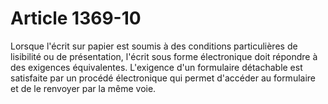 # Article 1369-10

Lorsque l'écrit sur papier est soumis à des conditions particulières de lisibilité ou de présentation, l'écrit sous forme électronique doit répondre à des exigences équivalentes.   L'exigence d'un formulaire détachable est satisfaite par un procédé électronique qui permet d'accéder au formulaire et de le renvoyer par la même voie.
